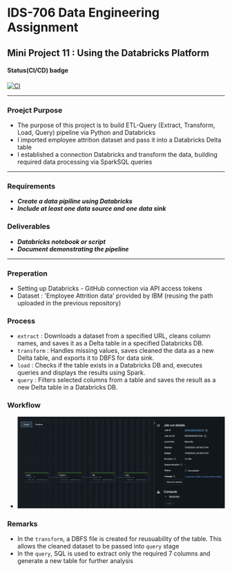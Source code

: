 # IDS-706 Data Engineering Assignment
## Mini Project 11 : Using the Databricks Platform

#### Status(CI/CD) badge 
[![CI](https://github.com/nogibjj/Mini_PJT_11_Using_the_Databricks_Platform/actions/workflows/cicd.yml/badge.svg)](https://github.com/nogibjj/Mini_PJT_11_Using_the_Databricks_Platform/actions/workflows/cicd.yml)

---------
### Proejct Purpose

- The purpose of this project is to build ETL-Query (Extract, Transform, Load, Query) pipeline via Python and Databricks
- I imported employee attrition dataset and pass it into a Databricks Delta table
- I established a connection Databricks and transform the data, building required data processing via SparkSQL queries

-----

### Requirements

* ***Create a data pipiline using Databricks***
* ***Include at least one data source and one data sink***

### Deliverables

* ***Databricks notebook or script***
* ***Document demonstrating the pipeline***

--------

### Preperation
* Setting up Databricks - GitHub connection via API access tokens 
* Dataset : 'Employee Attrition data' provided by IBM (reusing the path uploaded in the previous repository)

### Process

* `extract` : Downloads a dataset from a specified URL, cleans column names, and saves it as a Delta table in a specified Databricks DB.
* `transform` : Handles missing values, saves cleaned the data as a new Delta table, and exports it to DBFS for data sink.
* `load` : Checks if the table exists in a Databricks DB and, executes queries and displays the results using Spark. 
* `query` : Filters selected columns from a table and saves the result as a new Delta table in a Databricks DB.

### Workflow
* ![alttext](Databrick_pipeline.png)

### Remarks
* In the `transform`, a DBFS file is created for reusuability of the table. This allows the cleaned dataset to be passed into `query` stage
* In the `query`, SQL is used to extract only the required 7 columns and generate a new table for further analysis